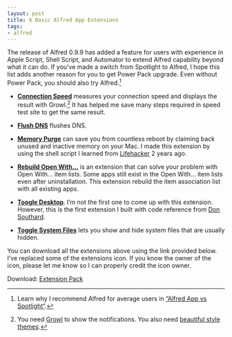 ```yaml
---
layout: post
title: 6 Basic Alfred App Extensions
tags:
- alfred
---
```

The release of Alfred 0.9.9 has added a feature for users with experience in Apple Script, Shell Script, and Automator to extend Alfred capability beyond what it can do. If you’ve made a switch from Spotlight to Alfred, I hope this list adds another reason for you to get Power Pack upgrade. Even without Power Pack, you should also try Alfred.[^1]

- **[Connection Speed](http://blog.b42.eu/?p=44 "Connection Speed Alfred")** measures your connection speed and displays the result with Growl.[^2] It has helped me save many steps required in speed test site to get the same result.

- **[Flush DNS](http://cl.ly/8Gfg "Flush DNS Alfred")** flushes DNS.

- **[Memory Purge](http://s3.sayzlim.net/f/alfred-memory-purge.zip "Memory Purge Alfred")** can save you from countless reboot by claiming back unused and inactive memory on your Mac. I made this extension by using the shell script I learned from [Lifehacker](http://lifehacker.com/) 2 years ago.

- **[Rebuild Open With…](http://s3.sayzlim.net/f/alfred-rebuild-open-with.zip "Rebuild Open With…")** is an extension that can solve your problem with Open With… item lists. Some apps still exist in the Open With… item lists even after uninstallation. This extension rebuild the item association list with all existing apps.

- **[Toogle Desktop](http://s3.sayzlim.net/f/alfred-toggle-desktop.zip "Toggle Desktop Alfred")**. I’m not the first one to come up with this extension. However, this is the first extension I built with code reference from [Don Southard](http://www.twitter.com/binaryghost).

- **[Toggle System Files](http://www.dirtdon.com/?p=886)** lets you show and hide system files that are usually hidden.

You can download all the extensions above using the link provided below. I’ve replaced some of the extensions icon. If you know the owner of the icon, please let me know so I can properly credit the icon owner.

Download: [Extension Pack](http://./s3.sayzlim.net/f/alfred-extension-pack.zip "Basic Alfred Extension Pack")

[^1]: Learn why I recommend Alfred for average users in [“Alfred App vs Spotlight“](http://sayzlim.net/alfred-app-vs-spotlight "Alfred App vs Spotlight | Sayz Lim").

[^2]: You need [Growl](http://growl.info/ "Growl") to show the notifications. You also need [beautiful style themes](http://sayzlim.net/4-beautiful-dark-growl-styles-themes "4 Beautiful Dark Growl Styles Themes | Sayz Lim").